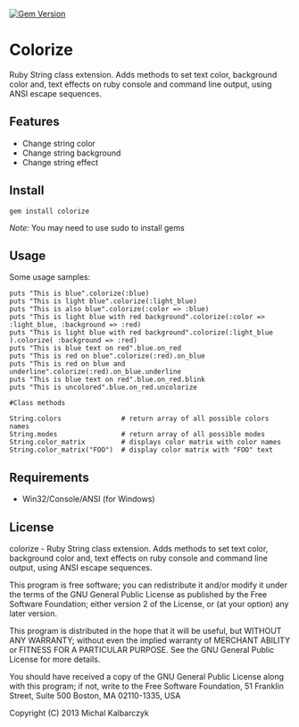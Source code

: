 [![Gem Version](https://badge.fury.io/rb/colorize.png)](http://badge.fury.io/rb/colorize)
# Colorize
  
Ruby String class extension. Adds methods to set text color, background color and, text effects on ruby console and command line output, using ANSI escape sequences.

## Features
  
* Change string color
* Change string background
* Change string effect

## Install

    gem install colorize

*Note:* You may need to use sudo to install gems

## Usage

Some usage samples:

    puts "This is blue".colorize(:blue)
    puts "This is light blue".colorize(:light_blue)
    puts "This is also blue".colorize(:color => :blue)
    puts "This is light blue with red background".colorize(:color => :light_blue, :background => :red)
    puts "This is light blue with red background".colorize(:light_blue ).colorize( :background => :red)
    puts "This is blue text on red".blue.on_red
    puts "This is red on blue".colorize(:red).on_blue
    puts "This is red on blue and underline".colorize(:red).on_blue.underline
    puts "This is blue text on red".blue.on_red.blink
    puts "This is uncolored".blue.on_red.uncolorize

    #Class methods

    String.colors				# return array of all possible colors names
    String.modes				# return array of all possible modes
    String.color_matrix			# displays color matrix with color names
    String.color_matrix("FOO")	# display color matrix with "FOO" text

## Requirements

* Win32/Console/ANSI (for Windows)


## License

colorize - Ruby String class extension. Adds methods to set text color, background color and, text effects on ruby console and command line output, using ANSI escape sequences.

This program is free software; you can redistribute it and/or modify it under the terms of the GNU General Public License as published by the Free Software Foundation; either version 2 of the License, or (at your option) any later version.

This program is distributed in the hope that it will be useful, but WITHOUT ANY WARRANTY; without even the implied warranty of MERCHANT ABILITY or FITNESS FOR A PARTICULAR PURPOSE. See the GNU General Public License for more details.

You should have received a copy of the GNU General Public License along with this program; if not, write to the Free Software Foundation, 51 Franklin Street, Suite 500 Boston, MA 02110-1335, USA 

Copyright (C) 2013 Michal Kalbarczyk

